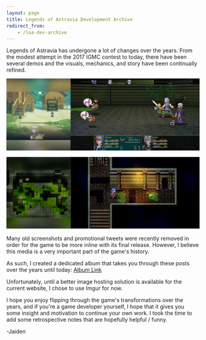 ```yaml
---
layout: page
title: Legends of Astravia Development Archive
redirect_from:
    - /loa-dev-archive
---
```


Legends of Astravia has undergone a lot of changes over the years. From the modest attempt in the 2017 IGMC contest to today, there have been several demos and the visuals, mechanics, and story have been continually refined.

![Example1](/assets/loa/extra/Dev_Archive_1.png)

![Example2](/assets/loa/extra/Dev_Archive_2.png)

Many old screenshots and promotional tweets were recently removed in order for the game to be more inline with its final release. However, I believe this media is a very important part of the game's history.

As such, I created a dedicated album that takes you through these posts over the years until today: [Album Link](https://imgur.com/a/j9dXxB0)

Unfortunately, until a better image hosting solution is available for the current website, I chose to use Imgur for now.

I hope you enjoy flipping through the game's transformations over the years, and if you're a game developer yourself, I hope that it gives you some insight and motivation to continue your own work. I took the time to add some retrospective notes that are hopefully helpful / funny.

-Jaiden

